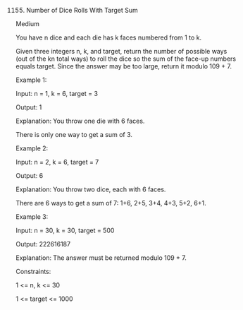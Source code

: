 1155. Number of Dice Rolls With Target Sum

Medium

You have n dice and each die has k faces numbered from 1 to k.

Given three integers n, k, and target, return the number of possible ways (out of the kn total ways) to roll the dice so the sum of the face-up numbers equals target. Since the answer may be too large, return it modulo 109 + 7.

 

Example 1:

Input: n = 1, k = 6, target = 3

Output: 1

Explanation: You throw one die with 6 faces.

There is only one way to get a sum of 3.

Example 2:

Input: n = 2, k = 6, target = 7

Output: 6

Explanation: You throw two dice, each with 6 faces.

There are 6 ways to get a sum of 7: 1+6, 2+5, 3+4, 4+3, 5+2, 6+1.

Example 3:

Input: n = 30, k = 30, target = 500

Output: 222616187

Explanation: The answer must be returned modulo 109 + 7.
 

Constraints:

1 <= n, k <= 30

1 <= target <= 1000
